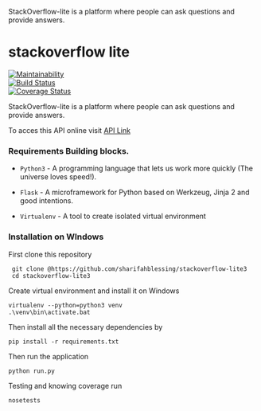 StackOverflow-lite is a platform where people can ask questions and provide answers.  
# stackoverflow lite

[![Maintainability](https://api.codeclimate.com/v1/badges/d4fd37aec7beb4c5ca1a/maintainability" )](https://codeclimate.com/github/sharifahblessing/stackoverflow-lite3/maintainability)  
[![Build Status](https://travis-ci.org/sharifahblessing/stackoverflow-lite3.svg?branch=challenge3)](https://travis-ci.org/sharifahblessing/stackoverflow-lite3)  
[![Coverage Status](https://coveralls.io/repos/github/sharifahblessing/stackoverflow-lite3/badge.svg?branch=challenge3)](https://coveralls.io/github/sharifahblessing/stackoverflow-lite3?branch=challenge3)

StackOverflow-lite is a platform where people can ask questions and provide answers.  

To acces this API online visit [API Link ](https://stackoverflow-app-lite.herokuapp.com)

### Requirements Building blocks.
- ```Python3``` - A programming language that lets us work more quickly (The universe loves speed!).

- ```Flask``` - A microframework for Python based on Werkzeug, Jinja 2 and good intentions.

- ```Virtualenv``` - A tool to create isolated virtual environment

### Installation on WIndows

First clone this repository
```
 git clone @https://github.com/sharifahblessing/stackoverflow-lite3
 cd stackoverflow-lite3
 ```

Create virtual environment and install it on Windows

 ```
 virtualenv --python=python3 venv
 .\venv\bin\activate.bat
 ```

Then install all the necessary dependencies by
 ```
pip install -r requirements.txt
 ```

Then run the application
 ```
 python run.py
 ```
 Testing and knowing coverage run 
 ```
nosetests 
 ```
